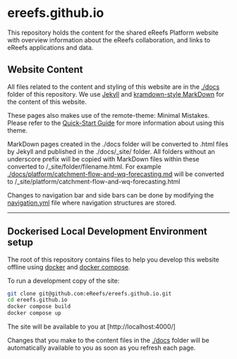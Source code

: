 # ereefs.github.io

This repository holds the content for the shared eReefs Platform website with overview information about the eReefs collaboration, and links to eReefs applications and data.

## Website Content

All files related to the content and styling of this website are in the [./docs](./docs/) folder of this repository.  We use [Jekyll](https://docs.github.com/en/pages/setting-up-a-github-pages-site-with-jekyll) and [kramdown-style MarkDown](https://kramdown.gettalong.org/documentation.html) for the content of this website.

These pages also makes use of the remote-theme: Minimal Mistakes.  Please refer to the [Quick-Start Guide](https://mmistakes.github.io/minimal-mistakes/docs/quick-start-guide/) for more information about using this theme.

MarkDown pages created in the ./docs folder will be converted to .html files by Jekyll and published in the ./docs/_site/ folder.  All folders without an underscore prefix will be copied with MarkDown files within these converted to /_site/folder/filename.html.  For example [./docs/platform/catchment-flow-and-wq-forecasting.md](/docs/platform/catchment-flow-and-wq-forecasting.md) will be converted to /_site/platform/catchment-flow-and-wq-forecasting.html

Changes to navigation bar and side bars can be done by modifying the [navigation.yml](./docs/_data/navigation.yml) file where navigation structures are stored.

---

## Dockerised Local Development Environment setup

The root of this repository contains files to help you develop this website offline using [docker](https://www.docker.com/) and [docker compose](https://docs.docker.com/compose/).

To run a development copy of the site:

```bash
git clone git@github.com:eReefs/ereefs.github.io.git
cd ereefs.github.io
docker compose build
docker compose up
```

The site will be available to you at [http://localhost:4000/]

Changes that you make to the content files in the [./docs](./docs/) folder will be
automatically available to you as soon as you refresh each page.

